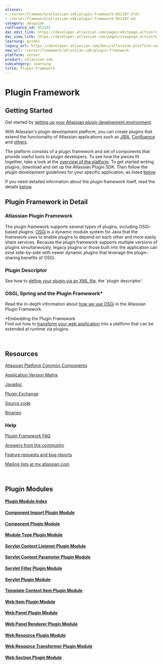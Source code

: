 ```yaml
---
aliases:
- /server/framework/atlassian-sdk/plugin-framework-852107.html
- /server/framework/atlassian-sdk/plugin-framework-852107.md
category: devguide
confluence_id: 852107
dac_edit_link: https://developer.atlassian.com/pages/editpage.action?cjm=wozere&pageId=852107
dac_view_link: https://developer.atlassian.com/pages/viewpage.action?cjm=wozere&pageId=852107
learning: guides
legacy_url: https://developer.atlassian.com/docs/atlassian-platform-common-components/plugin-framework
new_url: /server/framework/atlassian-sdk/plugin-framework
platform: server
product: atlassian-sdk
subcategory: learning
title: Plugin Framework
---
```

# Plugin Framework

## Getting Started

Get started by [setting up your Atlassian plugin development environment](/server/framework/atlassian-sdk/set-up-the-atlassian-plugin-sdk-and-build-a-project).

With Atlassian's plugin development platform, you can create plugins that extend the functionality of Atlassian applications such as <a href="http://www.atlassian.com/software/jira/" class="external-link">JIRA</a>, <a href="http://www.atlassian.com/software/confluence/" class="external-link">Confluence</a> and <a href="http://www.atlassian.com" class="external-link">others</a>.

The platform consists of a plugin framework and set of components that provide useful tools to plugin developers. To see how the pieces fit together, take a look at the [overview of the platform](/server/framework/atlassian-sdk/atlassian-platform-common-components). To get started writing plugins, download and set up the Atlassian Plugin SDK. Then follow the plugin development guidelines for your specific application, as listed [below](#below).

If you need detailed information about the plugin framework itself, read the details [below](#below).

## Plugin Framework in Detail

### Atlassian Plugin Framework

The plugin framework supports several types of plugins, including OSGi-based plugins. <a href="http://www.osgi.org/" class="external-link">OSGi</a> is a dynamic module system for Java that the framework uses to enable plugins to depend on each other and more easily share services. Because the plugin framework supports multiple versions of plugins simultaneously, legacy plugins or those built into the application can exist side-by-side with newer dynamic plugins that leverage the plugin-sharing benefits of OSGi.

### Plugin Descriptor

See how to [define your plugin via an XML file](/server/framework/atlassian-sdk/configuring-the-plugin-descriptor), the 'plugin descriptor'.

### OSGi, Spring and the Plugin Framework\*

Read the in-depth information about [how we use OSGi](/server/framework/atlassian-sdk/852146.html) in the Atlassian Plugin Framework.

\*Embedding the Plugin Framework  
Find out how to [transform your web application](/server/framework/atlassian-sdk/embedding-the-plugin-framework) into a platform that can be extended at runtime via plugins.

 

## Resources

[Atlassian Platform Common Components](/server/framework/atlassian-sdk/atlassian-platform-common-components)

[Application Version Matrix](/server/framework/atlassian-sdk/plugin-framework-version-matrix)

<a href="http://docs.atlassian.com/" class="external-link">Javadoc</a>

<a href="http://plugins.atlassian.com/" class="external-link">Plugin Exchange</a>

<a href="https://bitbucket.org/atlassian/atlassian-plugins" class="external-link">Source code</a>

<a href="http://maven.atlassian.com/public/com/atlassian/plugins/" class="external-link">Binaries</a>

### Help

[Plugin Framework FAQ](/server/framework/atlassian-sdk/plugin-framework-faq)

<a href="https://answers.atlassian.com/" class="external-link">Answers from the community</a>

<a href="https://studio.atlassian.com/browse/PLUG" class="external-link">Feature requests and bug reports</a>

<a href="http://my.atlassian.com/" class="external-link">Mailing lists at my.atlassian.com</a>

 

## Plugin Modules

#### [Plugin Module Index](/server/framework/atlassian-sdk/plugin-module-index)

#### [Component Import Plugin Module](/server/framework/atlassian-sdk/component-import-plugin-module)

#### [Component Plugin Module](/server/framework/atlassian-sdk/component-plugin-module)

#### [Module Type Plugin Module](/server/framework/atlassian-sdk/module-type-plugin-module)

#### [Servlet Context Listener Plugin Module](/server/framework/atlassian-sdk/servlet-context-listener-plugin-module)

#### [Servlet Context Parameter Plugin Module](/server/framework/atlassian-sdk/servlet-context-parameter-plugin-module)

#### [Servlet Filter Plugin Module](/server/framework/atlassian-sdk/servlet-filter-plugin-module)

#### [Servlet Plugin Module](/server/framework/atlassian-sdk/servlet-plugin-module)

#### [Template Context Item Plugin Module](/server/framework/atlassian-sdk/template-context-item-plugin-module)

#### [Web Item Plugin Module](/server/framework/atlassian-sdk/web-item-plugin-module)

#### [Web Panel Plugin Module](/server/framework/atlassian-sdk/web-panel-plugin-module)

#### [Web Panel Renderer Plugin Module](/server/framework/atlassian-sdk/web-panel-renderer-plugin-module)

#### [Web Resource Plugin Module](/server/framework/atlassian-sdk/web-resource-plugin-module)

#### [Web Resource Transformer Plugin Module](/server/framework/atlassian-sdk/web-resource-transformer-plugin-module)

#### [Web Section Plugin Module](/server/framework/atlassian-sdk/web-section-plugin-module)
























































































































































































































































































